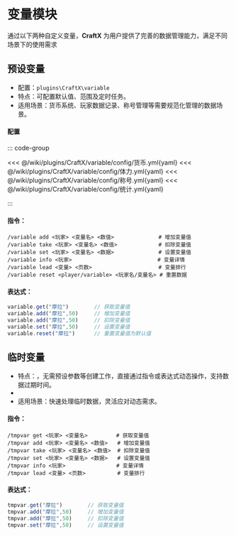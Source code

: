 # 变量模块

通过以下两种自定义变量，**CraftX** 为用户提供了完善的数据管理能力，满足不同场景下的使用需求

## 预设变量

- 配置：`plugins\CraftX\variable`
- 特点：可配置默认值、范围及定时任务。
- 适用场景：货币系统、玩家数据记录、称号管理等需要规范化管理的数据场景。


#### 配置

::: code-group

<<< @/wiki/plugins/CraftX/variable/config/货币.yml{yaml}
<<< @/wiki/plugins/CraftX/variable/config/体力.yml{yaml}
<<< @/wiki/plugins/CraftX/variable/config/称号.yml{yaml}
<<< @/wiki/plugins/CraftX/variable/config/统计.yml{yaml}

:::


#### 指令：

```
/variable add <玩家> <变量名> <数值>              # 增加变量值
/variable take <玩家> <变量名> <数值>             # 扣除变量值
/variable set <玩家> <变量名> <数据>              # 设置变量值
/variable info <玩家>                           # 变量详情
/variable lead <变量> <页数>                     # 变量排行
/variable reset <player/variable> <玩家名/变量名> # 重置数据
```

#### 表达式：

```javascript
variable.get("摩拉")        // 获取变量值
variable.add("摩拉",50)     // 增加变量值
variable.add("摩拉",50)     // 扣除变量值
variable.set("摩拉",50)     // 设置变量值
variable.reset("摩拉")      // 重置变量值为默认值
```



## 临时变量

- 特点：，无需预设参数等创建工作，直接通过指令或表达式动态操作，支持数据过期时间。
- 
- 适用场景：快速处理临时数据，灵活应对动态需求。


#### 指令：

```
/tmpvar get <玩家> <变量名>         # 获取变量值
/tmpvar add <玩家> <变量名> <数值>   # 增加变量值
/tmpvar take <玩家> <变量名> <数值>  # 扣除变量值
/tmpvar set <玩家> <变量名> <数据>   # 设置变量值
/tmpvar info <玩家>                # 变量详情
/tmpvar lead <变量> <页数>          # 变量排行
```

#### 表达式：

```javascript
tmpvar.get("摩拉")        // 获取变量值
tmpvar.add("摩拉",50)     // 增加变量值
tmpvar.add("摩拉",50)     // 扣除变量值
tmpvar.set("摩拉",50)     // 设置变量值
```